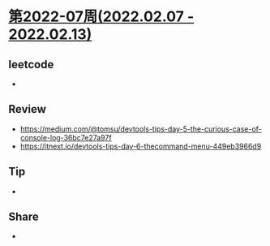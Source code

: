 # [第2022-07周(2022.02.07 - 2022.02.13)](https://github.com/vjudge/ARTS/blob/master/2022/2022-07.md)

## leetcode
*


## Review
* https://medium.com/@tomsu/devtools-tips-day-5-the-curious-case-of-console-log-36bc7e27a97f
* https://itnext.io/devtools-tips-day-6-thecommand-menu-449eb3966d9


## Tip
*


## Share
*
